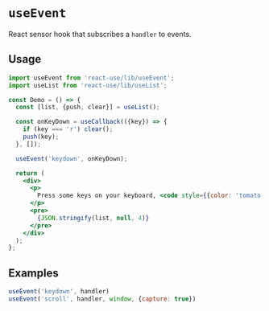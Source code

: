 # `useEvent`

React sensor hook that subscribes a `handler` to events.


## Usage

```jsx
import useEvent from 'react-use/lib/useEvent';
import useList from 'react-use/lib/useList';

const Demo = () => {
  const [list, {push, clear}] = useList();

  const onKeyDown = useCallback(({key}) => {
    if (key === 'r') clear();
    push(key);
  }, []);

  useEvent('keydown', onKeyDown);

  return (
    <div>
      <p>
        Press some keys on your keyboard, <code style={{color: 'tomato'}}>r</code> key resets the list
      </p>
      <pre>
        {JSON.stringify(list, null, 4)}
      </pre>
    </div>
  );
};
```


## Examples

```js
useEvent('keydown', handler)
useEvent('scroll', handler, window, {capture: true})
```
